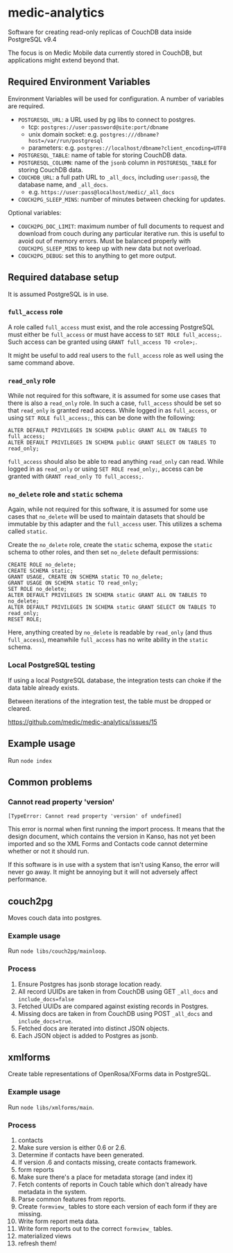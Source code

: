 # medic-analytics
Software for creating read-only replicas of CouchDB data inside PostgreSQL v9.4

The focus is on Medic Mobile data currently stored in CouchDB, but applications
might extend beyond that.

## Required Environment Variables

Environment Variables will be used for configuration. A number of variables
are required.

* `POSTGRESQL_URL`: a URL used by pg libs to connect to postgres.
  * tcp: `postgres://user:password@site:port/dbname`
  * unix domain socket: e.g. `postgres:///dbname?host=/var/run/postgresql`
  * parameters: e.g. `postgres://localhost/dbname?client_encoding=UTF8`
* `POSTGRESQL_TABLE`: name of table for storing CouchDB data.
* `POSTGRESQL_COLUMN`: name of the `jsonb` column in `POSTGRESQL_TABLE` for
  storing CouchDB data.
* `COUCHDB_URL`: a full path URL to `_all_docs`, including `user:pass@`, the
  database name, and `_all_docs`.
  * e.g. `https://user:pass@localhost/medic/_all_docs`
* `COUCH2PG_SLEEP_MINS`: number of minutes between checking for updates.

Optional variables:

* `COUCH2PG_DOC_LIMIT`: maximum number of full documents to request and download from couch during any particular iterative run. this is useful to avoid out of memory errors. Must be balanced properly with `COUCH2PG_SLEEP_MINS` to keep up with new data but not overload.
* `COUCH2PG_DEBUG`: set this to anything to get more output.

## Required database setup

It is assumed PostgreSQL is in use.

### `full_access` role

A role called `full_access` must exist, and the role accessing PostgreSQL must
either be `full_access` or must have access to `SET ROLE full_access;`. Such
access can be granted using `GRANT full_access TO <role>;`.

It might be useful to add real users to the `full_access` role as well using
the same command above.

### `read_only` role

While not required for this software, it is assumed for some use cases that
there is also a `read_only` role. In such a case, `full_access` should be set
so that `read_only` is granted read access. While logged in as `full_access`,
or using `SET ROLE full_access;`, this can be done with the following:

```
ALTER DEFAULT PRIVILEGES IN SCHEMA public GRANT ALL ON TABLES TO full_access;
ALTER DEFAULT PRIVILEGES IN SCHEMA public GRANT SELECT ON TABLES TO read_only;
```

`full_access` should also be able to read anything `read_only` can read. While
logged in as `read_only` or using `SET ROLE read_only;`, access can be granted
with `GRANT read_only TO full_access;`.

### `no_delete` role and `static` schema

Again, while not required for this software, it is assumed for some use cases
that `no_delete` will be used to maintain datasets that should be immutable
by this adapter and the `full_access` user. This utilizes a schema called
`static`.

Create the `no_delete` role, create the `static` schema, expose the `static`
schema to other roles, and then set `no_delete` default permissions:
```
CREATE ROLE no_delete;
CREATE SCHEMA static;
GRANT USAGE, CREATE ON SCHEMA static TO no_delete;
GRANT USAGE ON SCHEMA static TO read_only;
SET ROLE no_delete;
ALTER DEFAULT PRIVILEGES IN SCHEMA static GRANT ALL ON TABLES TO no_delete;
ALTER DEFAULT PRIVILEGES IN SCHEMA static GRANT SELECT ON TABLES TO read_only;
RESET ROLE;
```

Here, anything created by `no_delete` is readable by `read_only` (and thus
`full_access`), meanwhile `full_access` has no write ability in the `static`
schema.

### Local PostgreSQL testing

If using a local PostgreSQL database, the integration tests can choke if
the data table already exists.

Between iterations of the integration test, the table must be dropped or
cleared.

https://github.com/medic/medic-analytics/issues/15

## Example usage

Run `node index`

## Common problems

### Cannot read property 'version'

```
[TypeError: Cannot read property 'version' of undefined]
```

This error is normal when first running the import process. It means that the
design document, which contains the version in Kanso, has not yet been imported
and so the XML Forms and Contacts code cannot determine whether or not it
should run.

If this software is in use with a system that isn't using Kanso, the error will
never go away. It might be annoying but it will not adversely affect
performance.

## couch2pg

Moves couch data into postgres.

### Example usage

Run `node libs/couch2pg/mainloop`.

### Process

1. Ensure Postgres has jsonb storage location ready.
1. All record UUIDs are taken in from CouchDB using GET `_all_docs` and `include_docs=false`
1. Fetched UUIDs are compared against existing records in Postgres.
1. Missing docs are taken in from CouchDB using POST `_all_docs` and `include_docs=true`.
1. Fetched docs are iterated into distinct JSON objects.
1. Each JSON object is added to Postgres as jsonb.

## xmlforms

Create table representations of OpenRosa/XForms data in PostgreSQL.

### Example usage

Run `node libs/xmlforms/main`.

### Process

1. contacts
  1. Make sure version is either 0.6 or 2.6.
  1. Determine if contacts have been generated.
  1. If version .6 and contacts missing, create contacts framework.
1. form reports
  1. Make sure there's a place for metadata storage (and index it)
  1. Fetch contents of reports in Couch table which don't already have metadata in the system.
  1. Parse common features from reports.
  1. Create `formview_` tables to store each version of each form if they are missing.
  1. Write form report meta data.
  1. Write form reports out to the correct `formview_` tables.
1. materialized views
  1. refresh them!
